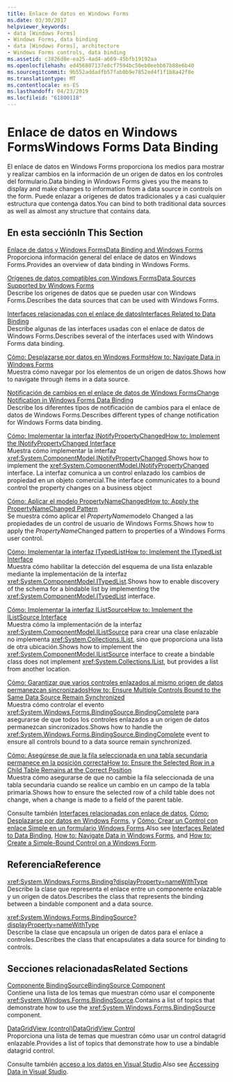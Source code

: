 ```yaml
---
title: Enlace de datos en Windows Forms
ms.date: 03/30/2017
helpviewer_keywords:
- data [Windows Forms]
- Windows Forms, data binding
- data [Windows Forms], architecture
- Windows Forms controls, data binding
ms.assetid: c3826d8e-ea25-4ad4-a669-45bfb19192aa
ms.openlocfilehash: ed456807137e8cf7594bc50eb0eebb67b88e6b40
ms.sourcegitcommit: 9b552addadfb57fab0b9e7852ed4f1f1b8a42f8e
ms.translationtype: MT
ms.contentlocale: es-ES
ms.lasthandoff: 04/23/2019
ms.locfileid: "61800118"
---
```

# <a name="windows-forms-data-binding"></a><span data-ttu-id="4d423-102">Enlace de datos en Windows Forms</span><span class="sxs-lookup"><span data-stu-id="4d423-102">Windows Forms Data Binding</span></span>
<span data-ttu-id="4d423-103">El enlace de datos en Windows Forms proporciona los medios para mostrar y realizar cambios en la información de un origen de datos en los controles del formulario.</span><span class="sxs-lookup"><span data-stu-id="4d423-103">Data binding in Windows Forms gives you the means to display and make changes to information from a data source in controls on the form.</span></span> <span data-ttu-id="4d423-104">Puede enlazar a orígenes de datos tradicionales y a casi cualquier estructura que contenga datos.</span><span class="sxs-lookup"><span data-stu-id="4d423-104">You can bind to both traditional data sources as well as almost any structure that contains data.</span></span>  
  
## <a name="in-this-section"></a><span data-ttu-id="4d423-105">En esta sección</span><span class="sxs-lookup"><span data-stu-id="4d423-105">In This Section</span></span>  
 [<span data-ttu-id="4d423-106">Enlace de datos y Windows Forms</span><span class="sxs-lookup"><span data-stu-id="4d423-106">Data Binding and Windows Forms</span></span>](data-binding-and-windows-forms.md)  
 <span data-ttu-id="4d423-107">Proporciona información general del enlace de datos en Windows Forms.</span><span class="sxs-lookup"><span data-stu-id="4d423-107">Provides an overview of data binding in Windows Forms.</span></span>  
  
 [<span data-ttu-id="4d423-108">Orígenes de datos compatibles con Windows Forms</span><span class="sxs-lookup"><span data-stu-id="4d423-108">Data Sources Supported by Windows Forms</span></span>](data-sources-supported-by-windows-forms.md)  
 <span data-ttu-id="4d423-109">Describe los orígenes de datos que se pueden usar con Windows Forms.</span><span class="sxs-lookup"><span data-stu-id="4d423-109">Describes the data sources that can be used with Windows Forms.</span></span>  
  
 [<span data-ttu-id="4d423-110">Interfaces relacionadas con el enlace de datos</span><span class="sxs-lookup"><span data-stu-id="4d423-110">Interfaces Related to Data Binding</span></span>](interfaces-related-to-data-binding.md)  
 <span data-ttu-id="4d423-111">Describe algunas de las interfaces usadas con el enlace de datos de Windows Forms.</span><span class="sxs-lookup"><span data-stu-id="4d423-111">Describes several of the interfaces used with Windows Forms data binding.</span></span>  
  
 [<span data-ttu-id="4d423-112">Cómo: Desplazarse por datos en Windows Forms</span><span class="sxs-lookup"><span data-stu-id="4d423-112">How to: Navigate Data in Windows Forms</span></span>](how-to-navigate-data-in-windows-forms.md)  
 <span data-ttu-id="4d423-113">Muestra cómo navegar por los elementos de un origen de datos.</span><span class="sxs-lookup"><span data-stu-id="4d423-113">Shows how to navigate through items in a data source.</span></span>  
  
 [<span data-ttu-id="4d423-114">Notificación de cambios en el enlace de datos de Windows Forms</span><span class="sxs-lookup"><span data-stu-id="4d423-114">Change Notification in Windows Forms Data Binding</span></span>](change-notification-in-windows-forms-data-binding.md)  
 <span data-ttu-id="4d423-115">Describe los diferentes tipos de notificación de cambios para el enlace de datos de Windows Forms.</span><span class="sxs-lookup"><span data-stu-id="4d423-115">Describes different types of change notification for Windows Forms data binding.</span></span>  
  
 [<span data-ttu-id="4d423-116">Cómo: Implementar la interfaz INotifyPropertyChanged</span><span class="sxs-lookup"><span data-stu-id="4d423-116">How to: Implement the INotifyPropertyChanged Interface</span></span>](how-to-implement-the-inotifypropertychanged-interface.md)  
 <span data-ttu-id="4d423-117">Muestra cómo implementar la interfaz <xref:System.ComponentModel.INotifyPropertyChanged>.</span><span class="sxs-lookup"><span data-stu-id="4d423-117">Shows how to implement the <xref:System.ComponentModel.INotifyPropertyChanged> interface.</span></span> <span data-ttu-id="4d423-118">La interfaz comunica a un control enlazado los cambios de propiedad en un objeto comercial.</span><span class="sxs-lookup"><span data-stu-id="4d423-118">The interface  communicates to a bound control the property changes on a business object</span></span>  
  
 [<span data-ttu-id="4d423-119">Cómo: Aplicar el modelo PropertyNameChanged</span><span class="sxs-lookup"><span data-stu-id="4d423-119">How to: Apply the PropertyNameChanged Pattern</span></span>](how-to-apply-the-propertynamechanged-pattern.md)  
 <span data-ttu-id="4d423-120">Se muestra cómo aplicar el *PropertyName*modelo Changed a las propiedades de un control de usuario de Windows Forms.</span><span class="sxs-lookup"><span data-stu-id="4d423-120">Shows how to apply the *PropertyName*Changed pattern to properties of a Windows Forms user control.</span></span>  
  
 [<span data-ttu-id="4d423-121">Cómo: Implementar la interfaz ITypedList</span><span class="sxs-lookup"><span data-stu-id="4d423-121">How to: Implement the ITypedList Interface</span></span>](how-to-implement-the-itypedlist-interface.md)  
 <span data-ttu-id="4d423-122">Muestra cómo habilitar la detección del esquema de una lista enlazable mediante la implementación de la interfaz <xref:System.ComponentModel.ITypedList>.</span><span class="sxs-lookup"><span data-stu-id="4d423-122">Shows how to enable discovery of the schema for a bindable list by implementing the <xref:System.ComponentModel.ITypedList> interface.</span></span>  
  
 [<span data-ttu-id="4d423-123">Cómo: Implementar la interfaz IListSource</span><span class="sxs-lookup"><span data-stu-id="4d423-123">How to: Implement the IListSource Interface</span></span>](how-to-implement-the-ilistsource-interface.md)  
 <span data-ttu-id="4d423-124">Muestra cómo la implementación de la interfaz <xref:System.ComponentModel.IListSource> para crear una clase enlazable no implementa <xref:System.Collections.IList>, sino que proporciona una lista de otra ubicación.</span><span class="sxs-lookup"><span data-stu-id="4d423-124">Shows how to implement the <xref:System.ComponentModel.IListSource> interface to create a bindable class does not implement <xref:System.Collections.IList>, but provides a list from another location.</span></span>  
  
 [<span data-ttu-id="4d423-125">Cómo: Garantizar que varios controles enlazados al mismo origen de datos permanezcan sincronizados</span><span class="sxs-lookup"><span data-stu-id="4d423-125">How to: Ensure Multiple Controls Bound to the Same Data Source Remain Synchronized</span></span>](multiple-controls-bound-to-data-source-synchronized.md)  
 <span data-ttu-id="4d423-126">Muestra cómo controlar el evento <xref:System.Windows.Forms.BindingSource.BindingComplete> para asegurarse de que todos los controles enlazados a un origen de datos permanezcan sincronizados.</span><span class="sxs-lookup"><span data-stu-id="4d423-126">Shows how to handle the <xref:System.Windows.Forms.BindingSource.BindingComplete> event to ensure all controls bound to a data source remain synchronized.</span></span>  
  
 [<span data-ttu-id="4d423-127">Cómo: Asegúrese de que la fila seleccionada en una tabla secundaria permanece en la posición correcta</span><span class="sxs-lookup"><span data-stu-id="4d423-127">How to: Ensure the Selected Row in a Child Table Remains at the Correct Position</span></span>](ensure-the-selected-row-in-a-child-table-correct.md)  
 <span data-ttu-id="4d423-128">Muestra cómo asegurarse de que no cambie la fila seleccionada de una tabla secundaria cuando se realice un cambio en un campo de la tabla primaria.</span><span class="sxs-lookup"><span data-stu-id="4d423-128">Shows how to ensure the selected row of a child table does not change, when a change is made to a field of the parent table.</span></span>  
  
 <span data-ttu-id="4d423-129">Consulte también [Interfaces relacionadas con enlace de datos](interfaces-related-to-data-binding.md), [Cómo: Desplazarse por datos en Windows Forms](how-to-navigate-data-in-windows-forms.md), y [Cómo: Crear un Control con enlace Simple en un formulario Windows Forms](how-to-create-a-simple-bound-control-on-a-windows-form.md).</span><span class="sxs-lookup"><span data-stu-id="4d423-129">Also see [Interfaces Related to Data Binding](interfaces-related-to-data-binding.md), [How to: Navigate Data in Windows Forms](how-to-navigate-data-in-windows-forms.md), and [How to: Create a Simple-Bound Control on a Windows Form](how-to-create-a-simple-bound-control-on-a-windows-form.md).</span></span>  
  
## <a name="reference"></a><span data-ttu-id="4d423-130">Referencia</span><span class="sxs-lookup"><span data-stu-id="4d423-130">Reference</span></span>  
 <xref:System.Windows.Forms.Binding?displayProperty=nameWithType>  
 <span data-ttu-id="4d423-131">Describe la clase que representa el enlace entre un componente enlazable y un origen de datos.</span><span class="sxs-lookup"><span data-stu-id="4d423-131">Describes the class that represents the binding between a bindable component and a data source.</span></span>  
  
 <xref:System.Windows.Forms.BindingSource?displayProperty=nameWithType>  
 <span data-ttu-id="4d423-132">Describe la clase que encapsula un origen de datos para el enlace a controles.</span><span class="sxs-lookup"><span data-stu-id="4d423-132">Describes the class that encapsulates a data source for binding to controls.</span></span>  
  
## <a name="related-sections"></a><span data-ttu-id="4d423-133">Secciones relacionadas</span><span class="sxs-lookup"><span data-stu-id="4d423-133">Related Sections</span></span>  
 [<span data-ttu-id="4d423-134">Componente BindingSource</span><span class="sxs-lookup"><span data-stu-id="4d423-134">BindingSource Component</span></span>](./controls/bindingsource-component.md)  
 <span data-ttu-id="4d423-135">Contiene una lista de los temas que muestran cómo usar el componente <xref:System.Windows.Forms.BindingSource>.</span><span class="sxs-lookup"><span data-stu-id="4d423-135">Contains a list of topics that demonstrate how to use the <xref:System.Windows.Forms.BindingSource> component.</span></span>  
  
 [<span data-ttu-id="4d423-136">DataGridView (control)</span><span class="sxs-lookup"><span data-stu-id="4d423-136">DataGridView Control</span></span>](./controls/datagridview-control-windows-forms.md)  
 <span data-ttu-id="4d423-137">Proporciona una lista de temas que muestran cómo usar un control datagrid enlazable.</span><span class="sxs-lookup"><span data-stu-id="4d423-137">Provides a list of topics that demonstrate how to use a bindable datagrid control.</span></span>  
  
 <span data-ttu-id="4d423-138">Consulte también [acceso a los datos en Visual Studio](/visualstudio/data-tools/accessing-data-in-visual-studio).</span><span class="sxs-lookup"><span data-stu-id="4d423-138">Also see [Accessing Data in Visual Studio](/visualstudio/data-tools/accessing-data-in-visual-studio).</span></span>
